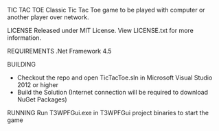 TIC TAC TOE
Classic Tic Tac Toe game to be played with computer or another player over network.

LICENSE
Released under MIT License. View LICENSE.txt for more information.

REQUIREMENTS
.Net Framework 4.5

BUILDING
* Checkout the repo and open TicTacToe.sln in Microsoft Visual Studio 2012 or higher
* Build the Solution (Internet connection will be required to download NuGet Packages)

RUNNING
Run T3WPFGui.exe in T3WPFGui project binaries to start the game